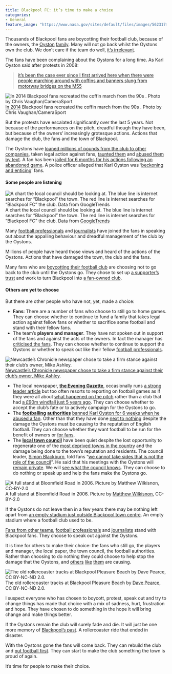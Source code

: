 ```yaml
---
title: Blackpool FC: it’s time to make a choice
categories:
- General
feature_image: "https://www.nasa.gov/sites/default/files/images/562317main_PIA14033_full.jpg"
---
```


Thousands of Blackpool fans are boycotting their football club, because of the owners, the [Oyston](https://en.wikipedia.org/wiki/Owen_Oyston) [family](https://en.wikipedia.org/wiki/Karl_Oyston). Many will not go back whilst the Oystons own the club. We don’t care if the team do well, [it’s irrelevant](http://www.wsc.co.uk/wsc-daily/1205-january-2016/13058-blackpool-s-on-field-improvements-irrelevant-to-fans).

The fans have been complaining about the Oystons for a long time. As Karl Oyston said after protests in 2008:

> [it’s been the case ever since I first arrived here when there were people marching around with coffins and banners slung from motorway bridges on the M55](http://news.bbc.co.uk/sport1/hi/football/teams/b/blackpool/7426132.stm)

<!-- more -->

![[In 2014](http://www.blackpoolgazette.co.uk/news/local/fans-stage-funeral-in-anti-oyston-rally-1-6518173) Blackpool fans recreated the coffin march from the 90s . Photo by Chris Vaughan/CameraSport](https://cdn-images-1.medium.com/max/600/1*7BWah3eerT7XYyBHzF6DDQ.png)
[In 2014](http://www.blackpoolgazette.co.uk/news/local/fans-stage-funeral-in-anti-oyston-rally-1-6518173) Blackpool fans recreated the coffin march from the 90s . Photo by Chris Vaughan/CameraSport

But the protests have escalated significantly over the last 5 years. Not because of the performances on the pitch, dreadful though they have been, but because of the owners’ increasingly grotesque actions. Actions that damage the club, the fans and the town of Blackpool.

The Oystons have [loaned millions of pounds from the club to other companies](http://www.dailymail.co.uk/sport/football/article-3030302/How-Blackpool-laughing-stock-sorry-story-Oyston-mess.html), taken legal action against fans, [taunted them](http://www.nytimes.com/2015/05/03/sports/soccer/as-blackpool-fcs-failures-grow-so-does-fans-displeasure.html?_r=0) and [abused them by text](http://www.dailymail.co.uk/news/article-2882494/Fury-Blackpool-FC-chairman-calls-father-three-supporter-retard-foul-mouthed-texts.html). A fan has been [jailed for 6 months for his actions following an abandoned game](http://www.blackpoolgazette.co.uk/news/local/fan-jailed-for-blackpool-directors-box-threats-1-7695080). A police officer alleged that Karl Oyston was ‘[beckoning and enticing](http://www.blackpoolgazette.co.uk/news/local/court-police-sgt-karl-oyston-was-beckoning-and-enticing-fans-1-7659231)’ fans.

#### Some people are listening

![A chart the local council should be looking at. The blue line is internet searches for “Blackpool” the town. The red line is internet searches for “Blackpool FC” the club. Data from [GoogleTrends](https://google.com/trends/explore#q=%2Fm%2F01hvzr%2C%20%2Fm%2F01kj5h&cmpt=q&tz=Etc%2FGMT)](https://cdn-images-1.medium.com/max/600/1*ayMTtNxfgqb5miCIwZzTPA.png)
A chart the local council should be looking at. The blue line is internet searches for “Blackpool” the town. The red line is internet searches for “Blackpool FC” the club. Data from [GoogleTrends](https://google.com/trends/explore#q=%2Fm%2F01hvzr%2C%20%2Fm%2F01kj5h&cmpt=q&tz=Etc%2FGMT)

Many [football professionals](https://medium.com/@peterkwells/what-football-professionals-think-of-blackpool-fc-5c3f046fdbe8#.oyodjb8t4) and [journalists](https://medium.com/@peterkwells/what-journalists-say-about-blackpool-fc-51f4c66d2796#.6xi5b3kuy) have joined the fans in speaking out about the appalling behaviour and dreadful management of the club by the Oystons.

Millions of people have heard those views and heard of the actions of the Oystons. Actions that have damaged the town, the club and the fans.

Many fans who are [boycotting their football club](https://medium.com/@peterkwells/make-a-new-year-resolution-boycott-blackpool-fc-to-help-save-it-b2ab9b8217fd#.5p7v63xxn) are choosing not to go back to the club until the Oystons go. They chose to set up [a supporter’s trust](http://www.blackpoolsupporterstrust.org) and work to turn Blackpool into [a fan-owned club](http://www.supporters-direct.org).

#### Others are yet to choose

But there are other people who have not, yet, made a choice:

*   **Fans**: There are a number of fans who choose to still go to home games. They can choose whether to continue to fund a family that takes legal action against fellow fans or whether to sacrifice some football and stand with their fellow fans.
*   The team’s **players and manager**. They have not spoken out in support of the fans and against the acts of the owners. In fact the manager has [criticised the fans](http://www.blackpoolgazette.co.uk/sport/blackpool-fc/pool-latest/mcdonald-turns-on-angry-blackpool-fans-1-7653686). They can choose whether to continue to support the Oystons or whether to speak out like their fellow [football professionals](https://medium.com/@peterkwells/what-football-professionals-think-of-blackpool-fc-5c3f046fdbe8#.dz300168s).

![[Newcastle’s Chronicle newspaper chose to take a firm stance against their club’s owner, Mike Ashley](http://www.chroniclelive.co.uk/sport/football/football-news/timeline-newcastle-united-ban-chronicle-6264659).](https://cdn-images-1.medium.com/max/600/1*cG7egGgIZe4wr0VA62rhCQ.png)
[Newcastle’s Chronicle newspaper chose to take a firm stance against their club’s owner, Mike Ashley](http://www.chroniclelive.co.uk/sport/football/football-news/timeline-newcastle-united-ban-chronicle-6264659).

*   The local newspaper, [**the Evening Gazette**](http://www.blackpoolgazette.co.uk/), occasionally runs [a strong leader article](http://www.blackpoolgazette.co.uk/sport/blackpool-fc/pool-latest/gazette-comment-more-shame-on-blackpool-fc-1-7016260) but too often resorts to reporting on football games as if they were all about [what happened on the pitch](http://www.blackpoolgazette.co.uk/sport/blackpool-fc/pool-latest/blackpool-0-port-vale-1-1-7665728) rather than a club that had [a £90m windfall just 5 years ago](http://www.telegraph.co.uk/sport/football/teams/blackpool/7753957/Blackpool-have-a-rich-past-but-now-the-Premier-League-club-will-have-a-richer-future.html). They can choose whether to accept the club’s fate or to actively campaign for the Oystons to go.
*   The [**footballing**](http://football-league.co.uk)  [**authorities**](http://www.thefa.com)  [banned  Karl Oyston for 6 weeks when he abused a fan](http://www.bbc.co.uk/sport/0/football/33076683). Other than that they have done [next to nothing](https://medium.com/@peterkwells/the-fa-the-football-league-lancashire-police-and-blackpool-fc-have-failed-hudderfield-fans-576f5b5771ec#.4k5zlg5q5) despite the damage the Oystons must be causing to the reputation of English football. They can choose whether they want football to be run for the benefit of owners or [for fans](http://www.fsf.org.uk).
*   The [**local town council**](http://democracy.blackpool.gov.uk/mgFindMember.aspx)  have been quiet despite the lost opportunity to regenerate one of the [most deprived towns in the country](http://www.blackpoolgazette.co.uk/news/community/community-news/resort-still-ranked-with-most-deprived-1-7490256) and the damage being done to the town’s reputation and residents. The council leader, [Simon Blackburn](http://cllrsimonblackburn.com), told fans “[we cannot take sides that is not the role of the council](http://www.blackpoolgazette.co.uk/news/local/town-hall-response-to-blackpool-fans-plea-1-7687567)”. He said that his meetings with the Oystons will [remain private](http://www.blackpool.connect.citizenscape.net/core/portal/webcast_interactive/205825). We will [see what the council knows](https://www.whatdotheyknow.com/request/meetings_with_the_oyston_family). They can choose to do nothing or speak up and help the fans make the Oystons go.

![A full stand at Bloomfield Road in 2006. Picture by [Matthew Wilkisnon](https://www.flickr.com/photos/manc72/), CC-BY-2.0](https://cdn-images-1.medium.com/max/600/1*w28G161efPF2fnawOjLJJw.jpeg)
A full stand at Bloomfield Road in 2006. Picture by [Matthew Wilkisnon](https://www.flickr.com/photos/manc72/), CC-BY-2.0

If the Oystons do not leave then in a few years there may be nothing left apart from [an empty stadium just outside Blackpool town centre](https://www.google.com/maps/place/Blackpool+Football+Club/@53.8044803,-3.0522518,16z/data=!4m7!1m4!3m3!1s0x487b440a814bffaf:0xa58620372f7f357e!2sBloomfield+Rd,+Blackpool+FY1+6QG,+UK!3b1!3m1!1s0x0000000000000000:0x8eedd26e3b425324). An empty stadium where a football club used to be.

[Fans from other teams](http://www.onevalefan.co.uk/site/2016/01/why-valiants-should-support-protesting-blackpool-fans/), [football professionals](https://medium.com/@peterkwells/what-football-professionals-think-of-blackpool-fc-5c3f046fdbe8#.oyodjb8t4) and [journalists](https://medium.com/@peterkwells/what-journalists-say-about-blackpool-fc-51f4c66d2796#.6xi5b3kuy) stand with Blackpool fans. They choose to speak out against the Oystons.

It is time for others to make their choice: the fans who still go, the players and manager, the local paper, the town council, the football authorities. Rather than choosing to do nothing they could choose to help stop the damage that the Oystons, and [others](http://www.mirror.co.uk/sport/football/news/massimo-cellino-timeline-feuds-bans-7087147) [like](http://www.theguardian.com/football/2016/jan/01/charlton-roland-duchatelet-nottingham-forest) [them](https://en.wikipedia.org/wiki/Mike_Ashley_%28businessman%29#Newcastle_United) are causing.

![The old rollercoaster tracks at Blackpool Pleasure Beach by [Dave Pearce](https://www.flickr.com/photos/davebass5/), CC BY-NC-ND 2.0.](https://cdn-images-1.medium.com/max/600/1*ULFszDPYuEh_sG2vEVlhWw.jpeg)
The old rollercoaster tracks at Blackpool Pleasure Beach by [Dave Pearce](https://www.flickr.com/photos/davebass5/), CC BY-NC-ND 2.0.

I suspect everyone who has chosen to boycott, protest, speak out and try to change things has made that choice with a mix of sadness, hurt, frustration and hope. They have chosen to do something in the hope it will bring change and make things better.

If the Oystons remain the club will surely fade and die. It will just be one more memory of [Blackpool’s past](https://en.wikipedia.org/wiki/Blackpool). A rollercoaster ride that ended in disaster.

With the Oystons gone the fans will come back. They can rebuild the club and [put football first](http://www.blackpoolsupporterstrust.org). They can start to make the club something the town is proud of again.

It’s time for people to make their choice.
